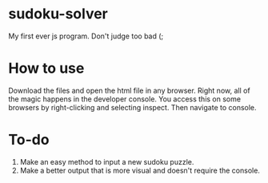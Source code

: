 # sudoku-solver
My first ever js program. Don't judge too bad (;
# How to use
Download the files and open the html file in any browser. Right now, all of the magic happens in the developer console. You access this on some browsers by right-clicking and selecting inspect. Then navigate to console.
# To-do
1. Make an easy method to input a new sudoku puzzle.
2. Make a better output that is more visual and doesn't require the console.
